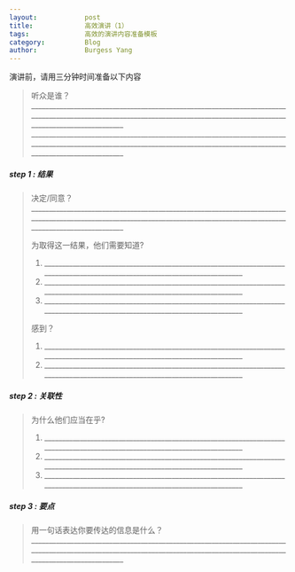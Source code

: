 ```yaml
---
layout:            post
title:             高效演讲（1）
tags:              高效的演讲内容准备模板
category:          Blog
author:            Burgess Yang
---
```


<div class='tip'>
演讲前，请用三分钟时间准备以下内容
</div>

> 听众是谁？<br/>
> __________________________________________________________________________________________________________________________________________________________________________<br/>
> __________________________________________________________________________________________________________________________________________________________________________<br/>

##### step 1 : 结果

> 决定/同意？<br/>
> __________________________________________________________________________________________________________________________________________________________________________<br/>
>
> 为取得这一结果，他们需要知道?<br/>
> 1. ____________________________________________________________________________________________________________________________<br/>
> 2. ____________________________________________________________________________________________________________________________<br/>
> 3. ____________________________________________________________________________________________________________________________<br/>
>
> 感到？<br/>
> 1. ____________________________________________________________________________________________________________________________<br/>
> 2. ____________________________________________________________________________________________________________________________<br/>

##### step 2 : 关联性
> 为什么他们应当在乎?<br/>
> 1. ____________________________________________________________________________________________________________________________<br/>
> 2. ____________________________________________________________________________________________________________________________<br/>
> 3. ____________________________________________________________________________________________________________________________<br/>

##### step 3 : 要点
> 用一句话表达你要传达的信息是什么？<br/>
> __________________________________________________________________________________________________________________________________________________________________________<br/>

